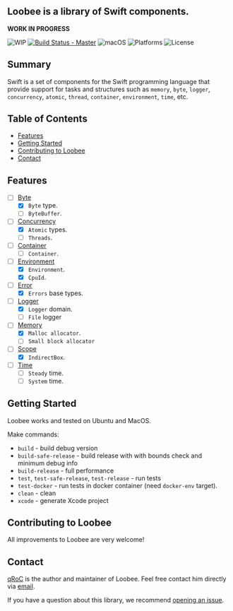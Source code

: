 ## Loobee is a library of Swift components.

**WORK IN PROGRESS**

![WIP](https://img.shields.io/badge/status-WIP-red.svg?style=flat)
[![Build Status - Master](https://travis-ci.org/qRoC/Loobee.svg?branch=master)](https://travis-ci.org/qRoC/Loobee)
![macOS](https://img.shields.io/badge/Swift-4.2-green.svg?style=flat)
![Platforms](https://img.shields.io/badge/platforms-OS%20X%20%7C%20Linux%20-green.svg?style=flat)
![License](https://img.shields.io/badge/license-MIT-blue.svg?style=flat)

## Summary

Swift is a set of components for the Swift programming language that provide support for tasks and structures such as 
`memory`, `byte`, `logger`, `concurrency`, `atomic`, `thread`, `container`, `environment`, `time`, etc.

## Table of Contents
* [Features](#features)
* [Getting Started](#getting-started)
* [Contributing to Loobee](#contributing-to-loobee)
* [Contact](#contact)

## Features

 - [ ] [Byte](https://github.com/qRoC/Loobee/tree/master/Sources/Loobee/Byte)
    - [x] `Byte` type.
    - [ ] `ByteBuffer`.
 - [ ] [Concurrency](https://github.com/qRoC/Loobee/tree/master/Sources/Loobee/Concurrency)
     - [x] `Atomic` types.
     - [ ] `Threads`.
 - [ ] [Container](https://github.com/qRoC/Loobee/tree/master/Sources/Loobee/Container)
     - [ ] `Container`.
 - [ ] [Environment](https://github.com/qRoC/Loobee/tree/master/Sources/Loobee/Environment)
     - [x] `Environment`.
     - [x] `CpuId`.
 - [ ] [Error](https://github.com/qRoC/Loobee/tree/master/Sources/Loobee/Error)
     - [x] `Errors` base types.
 - [ ] [Logger](https://github.com/qRoC/Loobee/tree/master/Sources/Loobee/Logger)
    - [x] `Logger` domain.
    - [ ] `File` logger
 - [ ] [Memory](https://github.com/qRoC/Loobee/tree/master/Sources/Loobee/Memory)
     - [x] `Malloc allocator`.
     - [ ] `Small block allocator`
 - [ ] [Scope](https://github.com/qRoC/Loobee/tree/master/Sources/Loobee/Scope)
     - [x] `IndirectBox`.
 - [ ] [Time](https://github.com/qRoC/Loobee/tree/master/Sources/Loobee/Time)
     - [ ] `Steady` time.
     - [ ] `System` time.

## Getting Started

Loobee works and tested on Ubuntu and MacOS.

Make commands:
 - `build` - build debug version
 - `build-safe-release` - build release with with bounds check and minimum debug info
 - `build-release` - full performance
 - `test`, `test-safe-release`, `test-release` - run tests
 - `test-docker` - run tests in docker container (need `docker-env` target).
 - `clean` - clean
 - `xcode` - generate Xcode project
 
## Contributing to Loobee

All improvements to Loobee are very welcome!

## Contact
[qRoC](https://github.com/qRoC) is the author and maintainer of Loobee. Feel free contact him directly via [email](mailto:admin@qroc.pro).

If you have a question about this library, we recommend [opening an issue](https://github.com/qRoC/Loobee/issues/new).

